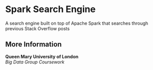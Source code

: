 <p>
    <h1>Spark Search Engine</h1>
    A search engine built on top of Apache Spark that searches through previous Stack Overflow posts
</p>

<p>
    <h2>More Information</h2>
    <b>Queen Mary University of London</b> <br>
    <i>Big Data Group Coursework</i> <br><br>
</p>
